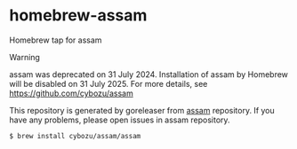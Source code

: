 # homebrew-assam
Homebrew tap for assam

> [!WARNING]
> assam was deprecated on 31 July 2024. Installation of assam by Homebrew will be disabled on 31 July 2025.
> For more details, see https://github.com/cybozu/assam

This repository is generated by goreleaser from [assam](https://github.com/cybozu/assam) repository. If you have any problems, please open issues in assam repository.

```bash
$ brew install cybozu/assam/assam
```
